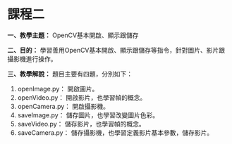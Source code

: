 # 課程二

**一、教學主題：** OpenCV基本開啟、顯示跟儲存
	
**二、目的：** 學習善用OpenCV基本開啟、顯示跟儲存等指令，針對圖片、影片跟攝影機進行操作。

**三、教學解說：** 題目主要有四題，分別如下：
1. openImage.py： 開啟圖片。
2. openVideo.py： 開啟影片，也學習幀的概念。
3. openCamera.py： 開啟攝影機。
4. saveImage.py： 儲存圖片，也學習改變圖片色彩。
5. saveVideo.py： 儲存影片，也學習幀的概念。
6. saveCamera.py： 儲存攝影機，也學習定義影片基本參數，儲存影片。
